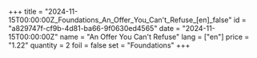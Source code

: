 +++
title = "2024-11-15T00:00:00Z_Foundations_An_Offer_You_Can't_Refuse_[en]_false"
id = "a829747f-cf9b-4d81-ba66-9f0630ed4565"
date = "2024-11-15T00:00:00Z"
name = "An Offer You Can't Refuse"
lang = ["en"]
price = "1.22"
quantity = 2
foil = false
set = "Foundations"
+++
